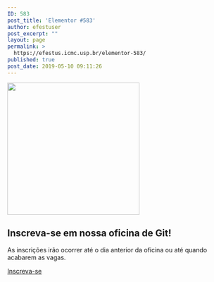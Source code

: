 ```yaml
---
ID: 583
post_title: 'Elementor #583'
author: efestuser
post_excerpt: ""
layout: page
permalink: >
  https://efestus.icmc.usp.br/elementor-583/
published: true
post_date: 2019-05-10 09:11:26
---
```

<img width="300" height="300" src="https://efestus.icmc.usp.br/wp-content/uploads/2019/03/efestus.gif" alt="" />											
			<h2>Inscreva-se em nossa oficina de Git!</h2>		
			<p>As inscrições irão ocorrer até o dia anterior da oficina ou até quando acabarem as vagas.</p>		
			<a href="#" role="button">
						Inscreva-se
					</a>